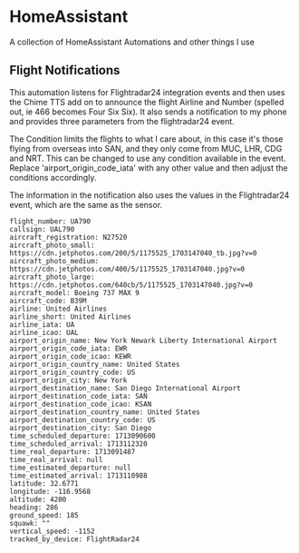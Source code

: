 # HomeAssistant

A collection of HomeAssistant Automations and other things I use

## Flight Notifications

This automation listens for Flightradar24 integration events and then uses the Chime TTS add on to announce the flight Airline and Number (spelled out, ie 466 becomes Four Six Six). It also sends a notification to my phone and provides three parameters from the flightradar24 event.

The Condition limits the flights to what I care about, in this case it's those flying from overseas into SAN, and they only come from MUC, LHR, CDG and NRT. This can be changed to use any condition available in the event. Replace 'airport_origin_code_iata' with any other value and then adjust the conditions accordingly.

The information in the notification also uses the values in the Flightradar24 event, which are the same as the sensor.

    flight_number: UA790
    callsign: UAL790
    aircraft_registration: N27520
    aircraft_photo_small: https://cdn.jetphotos.com/200/5/1175525_1703147040_tb.jpg?v=0
    aircraft_photo_medium: https://cdn.jetphotos.com/400/5/1175525_1703147040.jpg?v=0
    aircraft_photo_large: https://cdn.jetphotos.com/640cb/5/1175525_1703147040.jpg?v=0
    aircraft_model: Boeing 737 MAX 9
    aircraft_code: B39M
    airline: United Airlines
    airline_short: United Airlines
    airline_iata: UA
    airline_icao: UAL
    airport_origin_name: New York Newark Liberty International Airport
    airport_origin_code_iata: EWR
    airport_origin_code_icao: KEWR
    airport_origin_country_name: United States
    airport_origin_country_code: US
    airport_origin_city: New York
    airport_destination_name: San Diego International Airport
    airport_destination_code_iata: SAN
    airport_destination_code_icao: KSAN
    airport_destination_country_name: United States
    airport_destination_country_code: US
    airport_destination_city: San Diego
    time_scheduled_departure: 1713090600
    time_scheduled_arrival: 1713112320
    time_real_departure: 1713091487
    time_real_arrival: null
    time_estimated_departure: null
    time_estimated_arrival: 1713110988
    latitude: 32.6771
    longitude: -116.9568
    altitude: 4200
    heading: 286
    ground_speed: 185
    squawk: ""
    vertical_speed: -1152
    tracked_by_device: FlightRadar24
